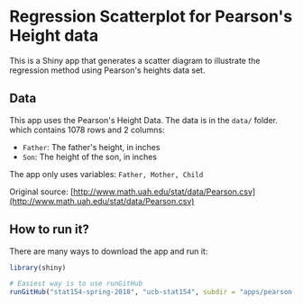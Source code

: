 # Regression Scatterplot for Pearson's Height data

This is a Shiny app that generates a scatter diagram to illustrate the regression method using Pearson's heights data set.


## Data

This app uses the Pearson's Height Data. The data is in the `data/` folder. which contains 1078 rows and 2 columns: 

- `Father`: The father's height, in inches
- `Son`: The height of the son, in inches

The app only uses variables: `Father, Mother, Child`

Original source: [http://www.math.uah.edu/stat/data/Pearson.csv](http://www.math.uah.edu/stat/data/Pearson.csv)


## How to run it?

There are many ways to download the app and run it:

```R
library(shiny)

# Easiest way is to use runGitHub
runGitHub("stat154-spring-2018", "ucb-stat154", subdir = "apps/pearson-heights")
```

